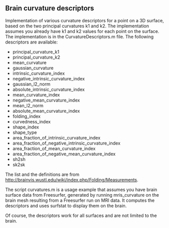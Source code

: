 ## Brain curvature descriptors

Implementation of various curvature descriptors for a point on a 3D surface, based on the two principal curvatures k1 and k2. The implementation assumes you already have k1 and k2 values for each point on the surface. The implementation is in the CurvatureDescriptors.m file. The following descriptors are available:

* principal_curvature_k1
* principal_curvature_k2
* mean_curvature
* gaussian_curvature
* intrinsic_curvature_index
* negative_intrinsic_curvature_index
* gaussian_l2_norm
* absolute_intrinsic_curvature_index
* mean_curvature_index
* negative_mean_curvature_index
* mean_l2_norm
* absolute_mean_curvature_index
* folding_index
* curvedness_index
* shape_index
* shape_type
* area_fraction_of_intrinsic_curvature_index
* area_fraction_of_negative_intrinsic_curvature_index
* area_fraction_of_mean_curvature_index
* area_fraction_of_negative_mean_curvature_index
* sh2sh
* sk2sk

The list and the definitions are from http://brainvis.wustl.edu/wiki/index.php/Folding/Measurements.

The script curvatures.m is a usage example that assumes you have brain surface data from Freesurfer, generated by running mris_curvature on the brain mesh resulting from a Freesurfer run on MRI data. It computes the descriptors and uses surfstat to display them on the brain.

Of course, the descriptors work for all surfaces and are not limited to the brain.
